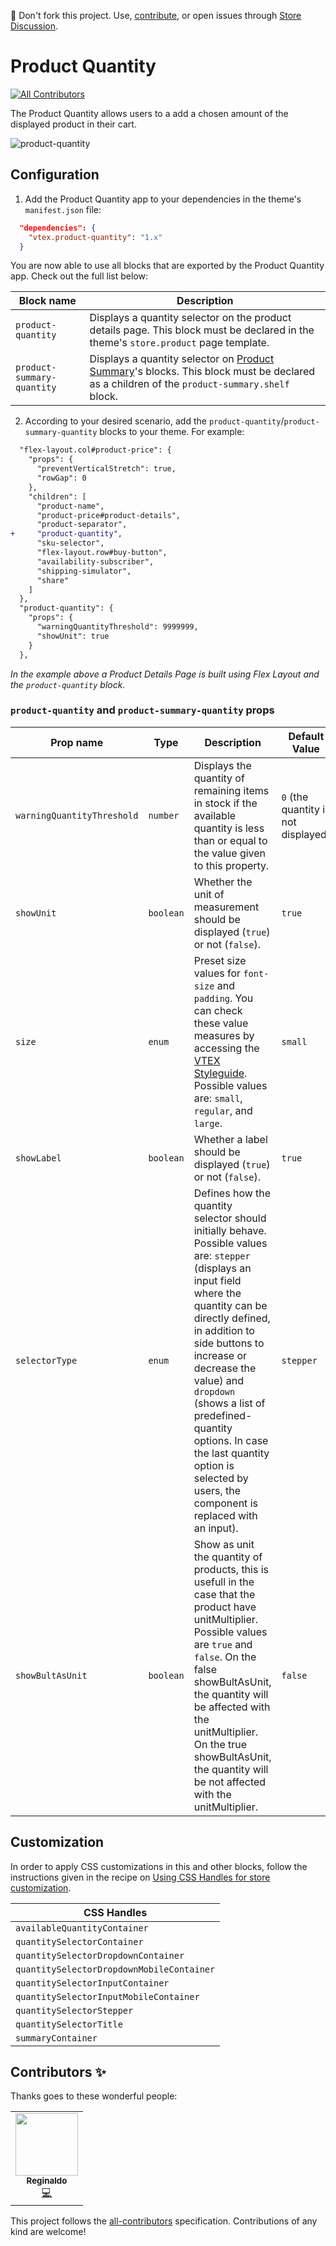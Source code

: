 📢 Don't fork this project. Use, [contribute](https://github.com/vtex-apps/product-quantity), or open issues through [Store Discussion](https://github.com/vtex-apps/store-discussion).

# Product Quantity

<!-- ALL-CONTRIBUTORS-BADGE:START - Do not remove or modify this section -->
[![All Contributors](https://img.shields.io/badge/all_contributors-1-orange.svg?style=flat-square)](#contributors-)
<!-- ALL-CONTRIBUTORS-BADGE:END -->

The Product Quantity allows users to a add a chosen amount of the displayed product in their cart.

![product-quantity](https://user-images.githubusercontent.com/52087100/70237475-0f4bd900-1746-11ea-9af2-38f794f4a3dd.png)

## Configuration 

1. Add the Product Quantity app to your dependencies in the theme's `manifest.json` file:

```json
  "dependencies": {
    "vtex.product-quantity": "1.x"
  }
```

You are now able to use all blocks that are exported by the Product Quantity app. Check out the full list below:

| Block name | Description | 
| --------- | ------------ |
| `product-quantity` | Displays a quantity selector on the product details page. This block must be declared in the theme's `store.product` page template. | 
| `product-summary-quantity` | Displays a quantity selector on [Product Summary](https://vtex.io/docs/components/all/vtex.product-summary/)'s blocks. This block must be declared as a children of the `product-summary.shelf` block. | 

2. According to your desired scenario, add the `product-quantity`/`product-summary-quantity` blocks to your theme. For example:

```diff
  "flex-layout.col#product-price": {
    "props": {
      "preventVerticalStretch": true,
      "rowGap": 0
    },
    "children": [
      "product-name",
      "product-price#product-details",
      "product-separator",
+     "product-quantity",
      "sku-selector",
      "flex-layout.row#buy-button",
      "availability-subscriber",
      "shipping-simulator",
      "share"
    ]
  },
  "product-quantity": {
    "props": {
      "warningQuantityThreshold": 9999999,
      "showUnit": true
    }
  },
```

*In the example above a Product Details Page is built using Flex Layout and the `product-quantity` block.*

### `product-quantity` and `product-summary-quantity` props

| Prop name | Type | Description | Default Value |
| --- | --- | --- | --- |
| `warningQuantityThreshold` | `number` | Displays the quantity of remaining items in stock if the available quantity is less than or equal to the value given to this property. | `0` (the quantity is not displayed) |
| `showUnit` | `boolean` |Whether the unit of measurement should be displayed (`true`) or not (`false`). | `true` |
| `size` | `enum`| Preset size values for `font-size` and `padding`. You can check these value measures by accessing the [VTEX Styleguide](https://styleguide.vtex.com/#/Components/Forms/NumericStepper). Possible values are: `small`, `regular`, and `large`. | `small` |
| `showLabel` | `boolean` | Whether a label should be displayed (`true`) or not (`false`). | `true` |
| `selectorType` | `enum` | Defines how the quantity selector should initially behave. Possible values are: `stepper` (displays an input field where the quantity can be directly defined, in addition to side buttons to increase or decrease the value) and `dropdown` (shows a list of predefined-quantity options. In case the last quantity option is selected by users, the component is replaced with an input). | `stepper` |
| `showBultAsUnit` | `boolean` | Show as unit the quantity of products, this is usefull in the case that the product have unitMultiplier. Possible values are `true` and `false`. On the false showBultAsUnit, the quantity will be affected with the unitMultiplier. On the true showBultAsUnit, the quantity will be not affected with the unitMultiplier.| `false`    |
## Customization

In order to apply CSS customizations in this and other blocks, follow the instructions given in the recipe on [Using CSS Handles for store customization](https://vtex.io/docs/recipes/style/using-css-handles-for-store-customization). 

| CSS Handles                                |
| ------------------------------------------ | 
| `availableQuantityContainer`               |
| `quantitySelectorContainer`                |
| `quantitySelectorDropdownContainer`        |
| `quantitySelectorDropdownMobileContainer`  |
| `quantitySelectorInputContainer`           |
| `quantitySelectorInputMobileContainer`     |
| `quantitySelectorStepper`                  |
| `quantitySelectorTitle`                    |
| `summaryContainer`                         |

<!-- DOCS-IGNORE:start -->

## Contributors ✨

Thanks goes to these wonderful people:

<!-- ALL-CONTRIBUTORS-LIST:START - Do not remove or modify this section -->
<!-- prettier-ignore-start -->
<!-- markdownlint-disable -->
<table>
  <tr>
    <td align="center"><a href="https://github.com/regis-samurai"><img src="https://avatars0.githubusercontent.com/u/38638226?v=4" width="100px;" alt=""/><br /><sub><b>Reginaldo</b></sub></a><br /><a href="https://github.com/vtex-apps/product-quantity/commits?author=regis-samurai" title="Code">💻</a></td>
  </tr>
</table>

<!-- markdownlint-enable -->
<!-- prettier-ignore-end -->
<!-- ALL-CONTRIBUTORS-LIST:END -->

This project follows the [all-contributors](https://github.com/all-contributors/all-contributors) specification. Contributions of any kind are welcome!

<!-- DOCS-IGNORE:end -->

